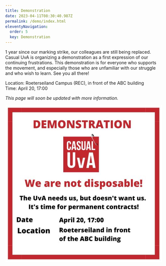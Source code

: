 ```yaml
---
title: Demonstration
date: 2023-04-11T08:30:40.987Z
permalink: /demo/index.html
eleventyNavigation:
  order: 5
  key: Demonstration
---
```

1 year since our marking strike, our colleagues are still being replaced. Casual UvA is organizing a demonstration as a first expression of our continuing frustrations. This demonstration is for everyone who supports the movement, and especially those who are unfamiliar with our struggle and who wish to learn. See you all there!

L﻿ocation: Roeterseiland Campus (REC), in front of the ABC building\
T﻿ime: April 20, 17:00

*This page will soon be updated with more information.*

![](/static/img/demo_april_20_medium.jpg)